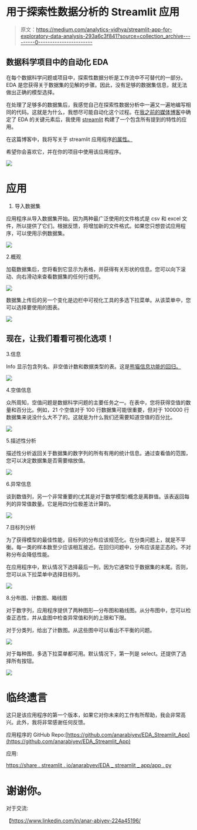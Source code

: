 # 用于探索性数据分析的 Streamlit 应用

> 原文：<https://medium.com/analytics-vidhya/streamlit-app-for-exploratory-data-analysis-293a6c3f841?source=collection_archive---------0----------------------->

## 数据科学项目中的自动化 EDA

在每个数据科学问题或项目中，探索性数据分析是工作流中不可替代的一部分。EDA 是您获得关于数据集的见解的步骤。因此，没有足够的数据集信息，就无法做出正确的模型选择。

在处理了足够多的数据集后，我感觉自己在探索性数据分析中一遍又一遍地编写相同的代码。这就是为什么，我想尽可能自动化这个过程。在[我之前的媒体博客](https://abiyevanar.medium.com/complete-exploratory-data-analysis-guide-with-python-plotly-259174e58885)中确定了 EDA 的关键元素后，我使用 [streamlit](https://streamlit.io/) 构建了一个包含所有提到的特性的应用。

在这篇博客中，我将写关于 streamlit 应用程序[的属性。](https://share.streamlit.io/anarabiyev/eda_streamlit_app/app.py)

希望你会喜欢它，并在你的项目中使用该应用程序。

![](img/0a3f647db98683e8cb15dfdf9f0db7e9.png)

# 应用

1.  导入数据集

应用程序从导入数据集开始。因为两种最广泛使用的文件格式是 csv 和 excel 文件，所以提供了它们。根据反馈，将增加新的文件格式。如果您只想尝试应用程序，可以使用示例数据集。

![](img/c1b39853256c9da7794be5f47e9bcc55.png)

2.概观

加载数据集后，您将看到它显示为表格，并获得有关形状的信息。您可以向下滚动、向右滑动来查看数据集的任何行或列。

![](img/e32f02897ec76e756ab1ba649ea971aa.png)

数据集上传后的另一个变化是边栏中可视化工具的多选下拉菜单。从该菜单中，您可以选择要使用的图表。

![](img/adeefbfea4d8e27e10de95e6b5875786.png)

## 现在，让我们看看可视化选项！

3.信息

Info 显示包含列名、非空值计数和数据类型的表。这是[熊猫信息功能的回归。](https://pandas.pydata.org/docs/reference/api/pandas.DataFrame.info.html)

![](img/b402e40bd2cd1c140a34336189cb03dc.png)

4.空值信息

众所周知，空值问题是数据科学问题的主要任务之一。在表中，您将获得空值的数量和百分比。例如，21 个空值对于 100 行数据集可能很重要，但对于 100000 行数据集来说没什么大不了的。这就是为什么我们还需要知道空值的百分比。

![](img/3c78457413c2c7a8a53cee52cc405736.png)

5.描述性分析

描述性分析返回关于数据集的数字列的所有有用的统计信息。通过查看值的范围，您可以决定数据集是否需要缩放值。

![](img/7a84635c3bca0ab211d9a2065db7aa33.png)

6.异常信息

谈到数值列，另一个非常重要的(尤其是对于数学模型)概念是离群值。该表返回每列的异常值数量。它是用四分位极差法计算的。

![](img/4ca016f609bb9a49a96937cd181c18a8.png)

7.目标列分析

为了获得模型的最佳性能，目标列的分布应该规范化。在分类问题上，就是不平衡。每一类的样本数至少应该相互接近。在回归问题中，分布应该是正态的。不对称分布会降低性能。

在应用程序中，默认情况下选择最后一列，因为它通常位于数据集的末尾。否则，您可以从下拉菜单中选择目标列。

![](img/d70485b721aa426ce76b1e77ef39c9f7.png)

8.分布图、计数图、箱线图

对于数字列，应用程序提供了两种图形—分布图和箱线图。从分布图中，您可以检查正态性，并从盒图中检查异常值和列的上限和下限。

对于分类列，给出了计数图。从这些图中可以看出不平衡的问题。

![](img/b7a87c83181113ab9c2c7f4e47179ca2.png)

对于每种图，多选下拉菜单都可用。默认情况下，第一列是 select。还提供了选择所有按钮。

![](img/ef97b5c86ba91fa142c9bdef45bce2a8.png)

# 临终遗言

这只是该应用程序的第一个版本，如果它对你未来的工作有所帮助，我会非常高兴。此外，我将非常感谢任何反馈。

应用程序的 GitHub Repo:[https://github.com/anarabiyev/EDA_Streamlit_App](https://github.com/anarabiyev/EDA_Streamlit_App)

应用:

[https://share . streamlit . io/anarabyev/EDA _ streamlit _ app/app . py](https://share.streamlit.io/anarabiyev/eda_streamlit_app/app.py)

# 谢谢你。

对于交流:

【https://www.linkedin.com/in/anar-abiyev-224a45196/ 